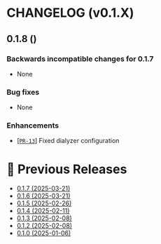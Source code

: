 # CHANGELOG (v0.1.X)

## 0.1.8 ()

### Backwards incompatible changes for 0.1.7
 * None

### Bug fixes
 * None

### Enhancements
 * [[`PR-13`](https://github.com/thiagoesteves/deployex/pull/13)] Fixed dialyzer configuration

# 🚀 Previous Releases
 * [0.1.7 (2025-03-21)](https://github.com/thiagoesteves/observer_web/blob/v0.1.7/CHANGELOG.md)
 * [0.1.6 (2025-03-21)](https://github.com/thiagoesteves/observer_web/blob/v0.1.6/CHANGELOG.md)
 * [0.1.5 (2025-02-26)](https://github.com/thiagoesteves/observer_web/blob/v0.1.5/CHANGELOG.md)
 * [0.1.4 (2025-02-11)](https://github.com/thiagoesteves/observer_web/blob/v0.1.4/CHANGELOG.md)
 * [0.1.3 (2025-02-08)](https://github.com/thiagoesteves/observer_web/blob/v0.1.3/CHANGELOG.md)
 * [0.1.2 (2025-02-08)](https://github.com/thiagoesteves/observer_web/blob/v0.1.2/CHANGELOG.md)
 * [0.1.0 (2025-01-06)](https://github.com/thiagoesteves/observer_web/blob/v0.1.0/CHANGELOG.md)